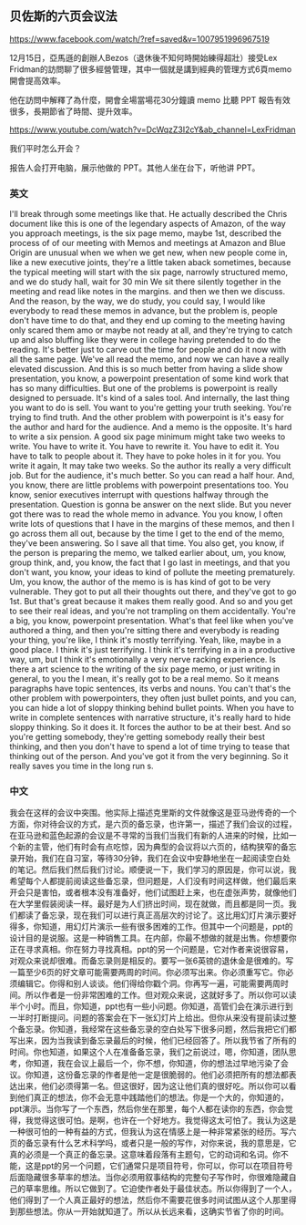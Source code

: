 ## 贝佐斯的六页会议法

https://www.facebook.com/watch/?ref=saved&v=1007951996967519

12月15日，亞馬遜的創辦人Bezos（退休後不知何時開始練得超壯）接受Lex Fridman的訪問聊了很多經營管理，其中一個就是講到經典的管理方式6頁memo開會提高效率。

他在訪問中解釋了為什麼，開會全場當場花30分鐘讀 memo 比聽 PPT 報告有效很多，長期節省了時間、提升效率。

https://www.youtube.com/watch?v=DcWqzZ3I2cY&ab_channel=LexFridman

我们平时怎么开会？

报告人会打开电脑，展示他做的 PPT。其他人坐在台下，听他讲 PPT。

### 英文

I'll break through some meetings like that. He actually described the Chris document like this is one of the legendary aspects of Amazon, of the way you approach meetings, is the six page memo, maybe 1st, described the process of of our meeting with Memos and meetings at Amazon and Blue Origin are unusual when we when we get new, when new people come in, like a new executive joints, they're a little taken aback sometimes, because the typical meeting will start with the six page, narrowly structured memo, and we do study hall, wait for 30 min We sit there silently together in the meeting and read like notes in the margins. and then we then we discuss. And the reason, by the way, we do study, you could say, I would like everybody to read these memos in advance, but the problem is, people don't have time to do that, and they end up coming to the meeting having only scared them amo or maybe not ready at all, and they're trying to catch up and also bluffing like they were in college having pretended to do the reading. It's better just to carve out the time for people and do it now with all the same page. We've all read the memo, and now we can have a really elevated discussion. And this is so much better from having a slide show presentation, you know, a powerpoint presentation of some kind work that has so many difficulties. But one of the problems is powerpoint is really designed to persuade. It's kind of a sales tool. And internally, the last thing you want to do is sell. You want to you're getting your truth seeking. You're trying to find truth. And the other problem with powerpoint is it's easy for the author and hard for the audience. And a memo is the opposite. It's hard to write a six pension. A good six page minimum might take two weeks to write. You have to write it. You have to rewrite it. You have to edit it. You have to talk to people about it. They have to poke holes in it for you. You write it again, It may take two weeks. So the author its really a very difficult job. But for the audience, it's much better. So you can read a half hour. And, you know, there are little problems with powerpoint presentations too. You know, senior executives interrupt with questions halfway through the presentation. Question is gonna be answer on the next slide. But you never got there was to read the whole memo in advance. You you know, I often write lots of questions that I have in the margins of these memos, and then I go across them all out, because by the time I get to the end of the memo, they've been answering. So I save all that time. You also get, you know, if the person is preparing the memo, we talked earlier about, um, you know, group think, and, you know, the fact that I go last in meetings, and that you don't want, you know, your ideas to kind of pollute the meeting prematurely. Um, you know, the author of the memo is is has kind of got to be very vulnerable. They got to put all their thoughts out there, and they've got to go 1st. But that's great because it makes them really good. And so and you get to see their real ideas, and you're not trampling on them accidentally. You're a big, you know, powerpoint presentation. What's that feel like when you've authored a thing, and then you're sitting there and everybody is reading your thing, you're like, I think it's mostly terrifying. Yeah, like, maybe in a good place. I think it's just terrifying. I think it's terrifying in a in a productive way, um, but I think it's emotionally a very nerve racking experience. Is there a art science to the writing of the six page memo, or just writing in general, to you the I mean, it's really got to be a real memo. So it means paragraphs have topic sentences, its verbs and nouns. You can't that's the other problem with powerpointers, they often just bullet points, and you can, you can hide a lot of sloppy thinking behind bullet points. When you have to write in complete sentences with narrative structure, it's really hard to hide sloppy thinking. So it does it. It forces the author to be at their best. And so you're getting somebody, they're getting somebody really their best thinking, and then you don't have to spend a lot of time trying to tease that thinking out of the person. And you've got it from the very beginning. So it really saves you time in the long run s. 

### 中文

我会在这样的会议中突围。他实际上描述克里斯的文件就像这是亚马逊传奇的一个方面，你对待会议的方式，是六页的备忘录，也许第一，描述了我们会议的过程，在亚马逊和蓝色起源的会议是不寻常的当我们当我们有新的人进来的时候，比如一个新的主管，他们有时会有点吃惊，因为典型的会议将以六页的，结构狭窄的备忘录开始，我们在自习室，等待30分钟，我们在会议中安静地坐在一起阅读空白处的笔记。然后我们然后我们讨论。顺便说一下，我们学习的原因是，你可以说，我希望每个人都提前阅读这些备忘录，但问题是，人们没有时间这样做，他们最后来开会只是害怕，或者根本没有准备好，他们试图赶上来，也在虚张声势，就像他们在大学里假装阅读一样。最好是为人们挤出时间，现在就做，而且都是同一页。我们都读了备忘录，现在我们可以进行真正高层次的讨论了。这比用幻灯片演示要好得多，你知道，用幻灯片演示一些有很多困难的工作。但其中一个问题是，ppt的设计目的是说服。这是一种销售工具。在内部，你最不想做的就是出售。你想要你正在寻求真相。你在努力寻找真相。ppt的另一个问题是，它对作者来说很容易，对观众来说却很难。而备忘录则是相反的。要写一张6英镑的退休金是很难的。写一篇至少6页的好文章可能需要两周的时间。你必须写出来。你必须重写它。你必须编辑它。你得和别人谈谈。他们得给你戳个洞。你再写一遍，可能需要两周时间。所以作者是一份非常困难的工作。但对观众来说，这就好多了。所以你可以读半个小时。而且，你知道，ppt也有一些小问题。你知道，高管们会在演示进行到一半时打断提问。问题的答案会在下一张幻灯片上给出。但你从来没有提前读过整个备忘录。你知道，我经常在这些备忘录的空白处写下很多问题，然后我把它们都写出来，因为当我读到备忘录最后的时候，他们已经回答了。所以我节省了所有的时间。你也知道，如果这个人在准备备忘录，我们之前说过，嗯，你知道，团队思考，你知道，我在会议上最后一个，你不想，你知道，你的想法过早地污染了会议。你知道，这份备忘录的作者是他一定是很脆弱的。他们必须把所有的想法都表达出来，他们必须得第一名。但这很好，因为这让他们真的很好吃。所以你可以看到他们真正的想法，你不会无意中践踏他们的想法。你是一个大的，你知道的，ppt演示。当你写了一个东西，然后你坐在那里，每个人都在读你的东西，你会觉得，我觉得这很可怕。是啊，也许在一个好地方。我觉得这太可怕了。我认为这是一种很可怕的一种有益的方式，但我认为这在情感上是一种非常紧张的经历。写六页的备忘录有什么艺术科学吗，或者只是一般的写作，对你来说，我的意思是，它真的必须是一个真正的备忘录。这意味着段落有主题句，它的动词和名词。你不能，这是ppt的另一个问题，它们通常只是项目符号，你可以，你可以在项目符号后面隐藏很多草率的想法。当你必须用叙事结构的完整句子写作时，你很难隐藏自己的草率思维。所以它做到了。它迫使作者处于最佳状态。所以你得到了一个人，他们得到了一个人真正最好的想法，然后你不需要花很多时间试图从这个人那里得到那些想法。你从一开始就知道了。所以从长远来看，这确实节省了你的时间。